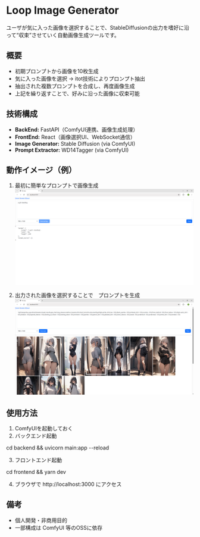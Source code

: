 # Loop Image Generator

ユーザが気に入った画像を選択することで、StableDiffusionの出力を嗜好に沿って“収束”させていく自動画像生成ツールです。

## 概要

- 初期プロンプトから画像を10枚生成
- 気に入った画像を選択 → itot技術によりプロンプト抽出
- 抽出された複数プロンプトを合成し、再度画像生成
- 上記を繰り返すことで、好みに沿った画像に収束可能

## 技術構成

- **BackEnd:** FastAPI（ComfyUI連携、画像生成処理）
- **FrontEnd:** React（画像選択UI、WebSocket通信）
- **Image Generator:** Stable Diffusion (via ComfyUI)
- **Prompt Extractor:** WD14Tagger (via ComfyUI)

## 動作イメージ（例）

1. 最初に簡単なプロンプトで画像生成
![説明画像01](images/ss01.png)

2. 出力された画像を選択することで　プロンプトを生成
![説明画像02](images/ss02.png)

## 使用方法

1. ComfyUIを起動しておく
2. バックエンド起動

cd backend && uvicorn main:app --reload

3. フロントエンド起動

cd frontend && yarn dev

4. ブラウザで http://localhost:3000 にアクセス

## 備考

- 個人開発・非商用目的
- 一部構成は ComfyUI 等のOSSに依存

